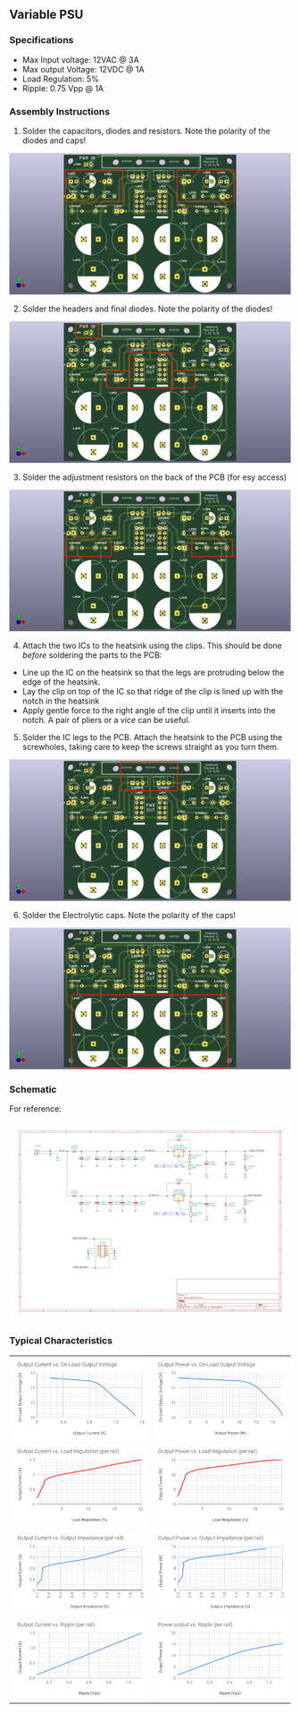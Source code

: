 ## Variable PSU

### Specifications

- Max Input voltage: 12VAC @ 3A
- Max output Voltage: 12VDC @ 1A
- Load Regulation: 5% 
- Ripple: 0.75 Vpp @ 1A

### Assembly Instructions


1. Solder the capacitors, diodes and resistors. Note the polarity of the diodes and caps!

![](./AdjustablePSU/doc/AdjustablePSU3D_1.png)

2. Solder the headers and final diodes. Note the polarity of the diodes!

![](./AdjustablePSU/doc/AdjustablePSU3D_2.png)

3. Solder the adjustment resistors on the back of the PCB (for esy access)

![](./AdjustablePSU/doc/AdjustablePSU3D_3.png)

4. Attach the two ICs to the heatsink using the clips. This should be done *before* soldering the parts to the PCB: 

- Line up the IC on the heatsink so that the legs are protruding below the edge of the heatsink.
- Lay the clip on top of the IC so that ridge of the clip is lined up with the notch in the heatsink
- Apply gentle force to the right angle of the clip until it inserts into the notch. A pair of pliers or a *vice* can be useful.

5. Solder the IC legs to the PCB. Attach the heatsink to the PCB using the screwholes, taking care to keep the screws straight as you  turn them.

![](./AdjustablePSU/doc/AdjustablePSU3D_4.png)

6. Solder the Electrolytic caps. Note the polarity of the caps!

![](./AdjustablePSU/doc/AdjustablePSU3D_5.png)

### Schematic

For reference:

![](./AdjustablePSU/doc/AdjustablePSU.svg)


### Typical Characteristics
|     |     |
|:---:|:---:|
|![OutputCurrentVsOnLoadOutputVoltage](./AdjustablePSU/doc/Output%20Current%20vs.%20On-Load%20Output%20Voltage.svg)|![OutputPowerVsOnLoadOutputVoltage](./AdjustablePSU/doc/Output%20Power%20vs.%20On-Load%20Output%20Voltage.svg)|
|![OutputCurrentVsLoadRegulation](./AdjustablePSU/doc/Output%20Current%20vs.%20Load%20Regulation%20(per%20rail).svg)|![OutputPowerVsLoadRegulaton](./AdjustablePSU/doc/Output%20Power%20vs.%20Load%20Regulation%20(per%20rail).svg)|
|![OutputCurrentVsOutputImpedance](./AdjustablePSU/doc/Output%20Current%20vs.%20Output%20Impedance%20(per%20rail).svg)|![OutputPowerVsOutputImpedance](./AdjustablePSU/doc/Output%20Power%20vs.%20Output%20Impedance%20(per%20rail).svg)|
|![OutputCurrentVsRippleVpp](./AdjustablePSU/doc/Output%20Current%20vs.%20Ripple%20(per%20rail).svg)|![OutputPowerVsRippleVpp](./AdjustablePSU/doc/Power%20output%20vs.%20Ripple%20(per%20rail).svg)|
